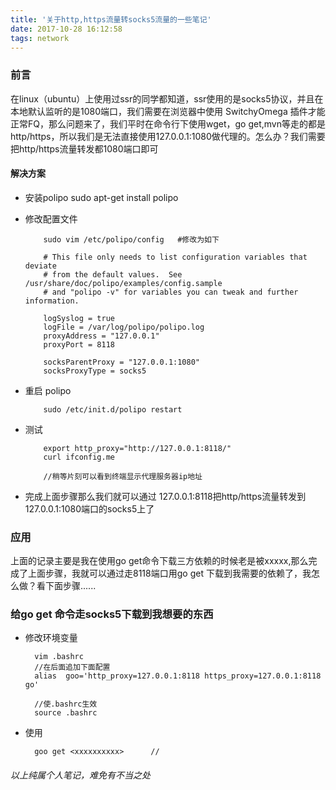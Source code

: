 ```yaml
---
title: '关于http,https流量转socks5流量的一些笔记'
date: 2017-10-28 16:12:58
tags: network
---
```


### 前言
在linux（ubuntu）上使用过ssr的同学都知道，ssr使用的是socks5协议，并且在本地默认监听的是1080端口，我们需要在浏览器中使用 SwitchyOmega 插件才能正常FQ，那么问题来了，我们平时在命令行下使用wget，go get,mvn等走的都是http/https，所以我们是无法直接使用127.0.0.1:1080做代理的。怎么办？我们需要把http/https流量转发都1080端口即可
#### 解决方案
* 安装polipo
          sudo apt-get install polipo

* 修改配置文件

          sudo vim /etc/polipo/config   #修改为如下

          # This file only needs to list configuration variables that deviate
          # from the default values.  See /usr/share/doc/polipo/examples/config.sample
          # and "polipo -v" for variables you can tweak and further information.

          logSyslog = true
          logFile = /var/log/polipo/polipo.log
          proxyAddress = "127.0.0.1"
          proxyPort = 8118

          socksParentProxy = "127.0.0.1:1080"
          socksProxyType = socks5
* 重启 polipo

          sudo /etc/init.d/polipo restart

* 测试

          export http_proxy="http://127.0.0.1:8118/"
          curl ifconfig.me

          //稍等片刻可以看到终端显示代理服务器ip地址

* 完成上面步骤那么我们就可以通过 127.0.0.1:8118把http/https流量转发到127.0.0.1:1080端口的socks5上了

### 应用
上面的记录主要是我在使用go get命令下载三方依赖的时候老是被xxxxx,那么完成了上面步骤，我就可以通过走8118端口用go get 下载到我需要的依赖了，我怎么做？看下面步骤......

### 给go get 命令走socks5下载到我想要的东西
* 修改环境变量

        vim .bashrc
        //在后面追加下面配置
        alias  goo='http_proxy=127.0.0.1:8118 https_proxy=127.0.0.1:8118 go'

        //使.bashrc生效
        source .bashrc

* 使用

        goo get <xxxxxxxxxx>      //




###### 以上纯属个人笔记，难免有不当之处
